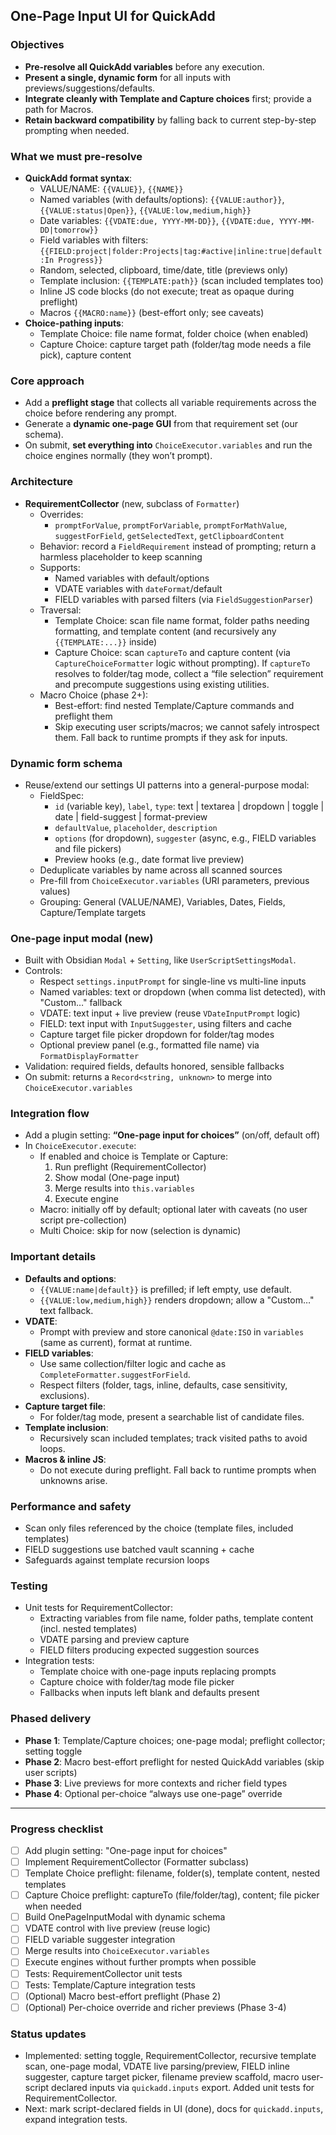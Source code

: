 ## One-Page Input UI for QuickAdd

### Objectives
- **Pre-resolve all QuickAdd variables** before any execution.
- **Present a single, dynamic form** for all inputs with previews/suggestions/defaults.
- **Integrate cleanly with Template and Capture choices** first; provide a path for Macros.
- **Retain backward compatibility** by falling back to current step-by-step prompting when needed.

### What we must pre-resolve
- **QuickAdd format syntax**:
  - VALUE/NAME: `{{VALUE}}`, `{{NAME}}`
  - Named variables (with defaults/options): `{{VALUE:author}}`, `{{VALUE:status|Open}}`, `{{VALUE:low,medium,high}}`
  - Date variables: `{{VDATE:due, YYYY-MM-DD}}`, `{{VDATE:due, YYYY-MM-DD|tomorrow}}`
  - Field variables with filters: `{{FIELD:project|folder:Projects|tag:#active|inline:true|default:In Progress}}`
  - Random, selected, clipboard, time/date, title (previews only)
  - Template inclusion: `{{TEMPLATE:path}}` (scan included templates too)
  - Inline JS code blocks (do not execute; treat as opaque during preflight)
  - Macros `{{MACRO:name}}` (best-effort only; see caveats)
- **Choice-pathing inputs**:
  - Template Choice: file name format, folder choice (when enabled)
  - Capture Choice: capture target path (folder/tag mode needs a file pick), capture content

### Core approach
- Add a **preflight stage** that collects all variable requirements across the choice before rendering any prompt.
- Generate a **dynamic one-page GUI** from that requirement set (our schema).
- On submit, **set everything into** `ChoiceExecutor.variables` and run the choice engines normally (they won’t prompt).

### Architecture
- **RequirementCollector** (new, subclass of `Formatter`)
  - Overrides:
    - `promptForValue`, `promptForVariable`, `promptForMathValue`, `suggestForField`, `getSelectedText`, `getClipboardContent`
  - Behavior: record a `FieldRequirement` instead of prompting; return a harmless placeholder to keep scanning
  - Supports:
    - Named variables with default/options
    - VDATE variables with `dateFormat`/default
    - FIELD variables with parsed filters (via `FieldSuggestionParser`)
  - Traversal:
    - Template Choice: scan file name format, folder paths needing formatting, and template content (and recursively any `{{TEMPLATE:...}}` inside)
    - Capture Choice: scan `captureTo` and capture content (via `CaptureChoiceFormatter` logic without prompting). If `captureTo` resolves to folder/tag mode, collect a “file selection” requirement and precompute suggestions using existing utilities.
  - Macro Choice (phase 2+):
    - Best-effort: find nested Template/Capture commands and preflight them
    - Skip executing user scripts/macros; we cannot safely introspect them. Fall back to runtime prompts if they ask for inputs.

### Dynamic form schema
- Reuse/extend our settings UI patterns into a general-purpose modal:
  - FieldSpec:
    - `id` (variable key), `label`, `type`: text | textarea | dropdown | toggle | date | field-suggest | format-preview
    - `defaultValue`, `placeholder`, `description`
    - `options` (for dropdown), `suggester` (async, e.g., FIELD variables and file pickers)
    - Preview hooks (e.g., date format live preview)
  - Deduplicate variables by name across all scanned sources
  - Pre-fill from `ChoiceExecutor.variables` (URI parameters, previous values)
  - Grouping: General (VALUE/NAME), Variables, Dates, Fields, Capture/Template targets

### One-page input modal (new)
- Built with Obsidian `Modal` + `Setting`, like `UserScriptSettingsModal`.
- Controls:
  - Respect `settings.inputPrompt` for single-line vs multi-line inputs
  - Named variables: text or dropdown (when comma list detected), with "Custom…" fallback
  - VDATE: text input + live preview (reuse `VDateInputPrompt` logic)
  - FIELD: text input with `InputSuggester`, using filters and cache
  - Capture target file picker dropdown for folder/tag modes
  - Optional preview panel (e.g., formatted file name) via `FormatDisplayFormatter`
- Validation: required fields, defaults honored, sensible fallbacks
- On submit: returns a `Record<string, unknown>` to merge into `ChoiceExecutor.variables`

### Integration flow
- Add a plugin setting: **“One-page input for choices”** (on/off, default off)
- In `ChoiceExecutor.execute`:
  - If enabled and choice is Template or Capture:
    1) Run preflight (RequirementCollector)
    2) Show modal (One-page input)
    3) Merge results into `this.variables`
    4) Execute engine
  - Macro: initially off by default; optional later with caveats (no user script pre-collection)
  - Multi Choice: skip for now (selection is dynamic)

### Important details
- **Defaults and options**:
  - `{{VALUE:name|default}}` is prefilled; if left empty, use default.
  - `{{VALUE:low,medium,high}}` renders dropdown; allow a "Custom…" text fallback.
- **VDATE**:
  - Prompt with preview and store canonical `@date:ISO` in `variables` (same as current), format at runtime.
- **FIELD variables**:
  - Use same collection/filter logic and cache as `CompleteFormatter.suggestForField`.
  - Respect filters (folder, tags, inline, defaults, case sensitivity, exclusions).
- **Capture target file**:
  - For folder/tag mode, present a searchable list of candidate files.
- **Template inclusion**:
  - Recursively scan included templates; track visited paths to avoid loops.
- **Macros & inline JS**:
  - Do not execute during preflight. Fall back to runtime prompts when unknowns arise.

### Performance and safety
- Scan only files referenced by the choice (template files, included templates)
- FIELD suggestions use batched vault scanning + cache
- Safeguards against template recursion loops

### Testing
- Unit tests for RequirementCollector:
  - Extracting variables from file name, folder paths, template content (incl. nested templates)
  - VDATE parsing and preview capture
  - FIELD filters producing expected suggestion sources
- Integration tests:
  - Template choice with one-page inputs replacing prompts
  - Capture choice with folder/tag mode file picker
  - Fallbacks when inputs left blank and defaults present

### Phased delivery
- **Phase 1**: Template/Capture choices; one-page modal; preflight collector; setting toggle
- **Phase 2**: Macro best-effort preflight for nested QuickAdd variables (skip user scripts)
- **Phase 3**: Live previews for more contexts and richer field types
- **Phase 4**: Optional per-choice “always use one-page” override

---

### Progress checklist
- [ ] Add plugin setting: "One-page input for choices"
- [ ] Implement RequirementCollector (Formatter subclass)
- [ ] Template Choice preflight: filename, folder(s), template content, nested templates
- [ ] Capture Choice preflight: captureTo (file/folder/tag), content; file picker when needed
- [ ] Build OnePageInputModal with dynamic schema
- [ ] VDATE control with live preview (reuse logic)
- [ ] FIELD variable suggester integration
- [ ] Merge results into `ChoiceExecutor.variables`
- [ ] Execute engines without further prompts when possible
- [ ] Tests: RequirementCollector unit tests
- [ ] Tests: Template/Capture integration tests
- [ ] (Optional) Macro best-effort preflight (Phase 2)
- [ ] (Optional) Per-choice override and richer previews (Phase 3-4)

### Status updates
- Implemented: setting toggle, RequirementCollector, recursive template scan, one-page modal, VDATE live parsing/preview, FIELD inline suggester, capture target picker, filename preview scaffold, macro user-script declared inputs via `quickadd.inputs` export. Added unit tests for RequirementCollector.
- Next: mark script-declared fields in UI (done), docs for `quickadd.inputs`, expand integration tests.
